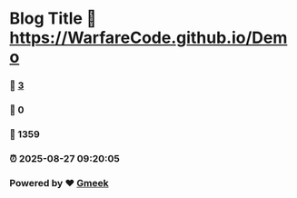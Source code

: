 # Blog Title :link: https://WarfareCode.github.io/Demo 
### :page_facing_up: [3](https://WarfareCode.github.io/Demo/tag.html) 
### :speech_balloon: 0 
### :hibiscus: 1359 
### :alarm_clock: 2025-08-27 09:20:05 
### Powered by :heart: [Gmeek](https://github.com/Meekdai/Gmeek)
